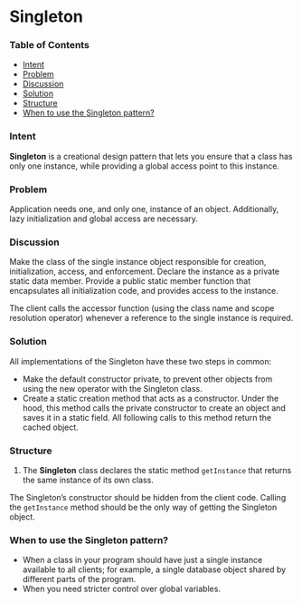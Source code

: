 # Singleton

### Table of Contents

* [Intent](#intent)
* [Problem](#problem)
* [Discussion](#discussion)
* [Solution](#solution)
* [Structure](#structure)
* [When to use the Singleton pattern?](#when-to-use-the-singleton-pattern)

### Intent
**Singleton** is a creational design pattern that lets you ensure that a class has only one instance, while providing a global access point to this instance.

### Problem
Application needs one, and only one, instance of an object. Additionally, lazy initialization and global access are necessary.

### Discussion
Make the class of the single instance object responsible for creation, initialization, access, and enforcement. Declare the instance as a private static data member. Provide a public static member function that encapsulates all initialization code, and provides access to the instance.

The client calls the accessor function (using the class name and scope resolution operator) whenever a reference to the single instance is required.

### Solution
All implementations of the Singleton have these two steps in common:

- Make the default constructor private, to prevent other objects from using the new operator with the Singleton class.
- Create a static creation method that acts as a constructor. Under the hood, this method calls the private constructor to create an object and saves it in a static field. All following calls to this method return the cached object.


### Structure
1. The **Singleton** class declares the static method `getInstance` that returns the same instance of its own class.

The Singleton’s constructor should be hidden from the client code. Calling the `getInstance` method should be the only way of getting the Singleton object.

### When to use the Singleton pattern?
- When a class in your program should have just a single instance available to all clients; for example, a single database object shared by different parts of the program.
- When you need stricter control over global variables.

